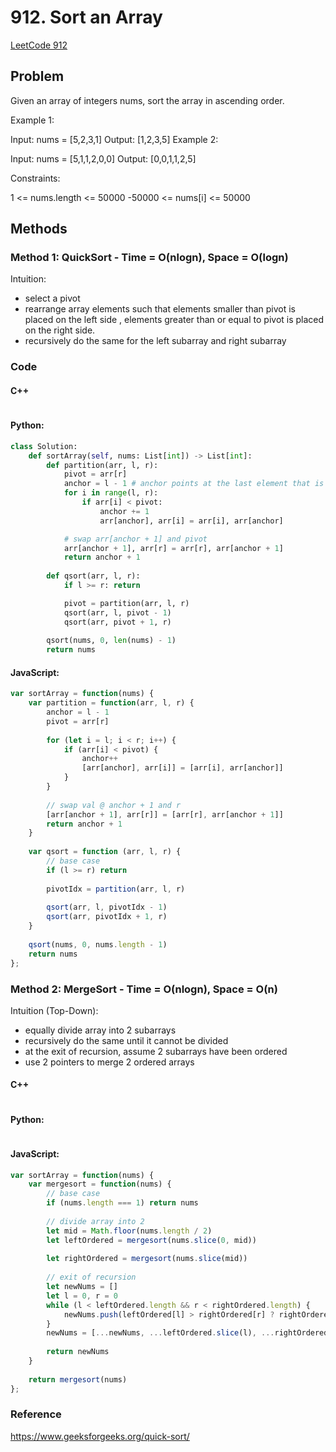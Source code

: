 # 912. Sort an Array

[LeetCode 912](https://leetcode.com/problems/sort-an-array/)

## Problem
Given an array of integers nums, sort the array in ascending order.

Example 1:

Input: nums = [5,2,3,1]
Output: [1,2,3,5]
Example 2:

Input: nums = [5,1,1,2,0,0]
Output: [0,0,1,1,2,5]


Constraints:

1 <= nums.length <= 50000
-50000 <= nums[i] <= 50000


## Methods
### Method 1: QuickSort - Time = O(nlogn), Space = O(logn)

Intuition:

* select a pivot
* rearrange array elements such that elements smaller than pivot is placed on the left side , elements greater than or equal to pivot is placed on the right side.
* recursively do the same for the left subarray and right subarray

### Code

#### C++

```C++

```

#### Python:

```Python
class Solution:
    def sortArray(self, nums: List[int]) -> List[int]:
        def partition(arr, l, r):
            pivot = arr[r]
            anchor = l - 1 # anchor points at the last element that is smaller than pivot
            for i in range(l, r):
                if arr[i] < pivot:
                    anchor += 1
                    arr[anchor], arr[i] = arr[i], arr[anchor]

            # swap arr[anchor + 1] and pivot
            arr[anchor + 1], arr[r] = arr[r], arr[anchor + 1]
            return anchor + 1
        
        def qsort(arr, l, r):
            if l >= r: return

            pivot = partition(arr, l, r)
            qsort(arr, l, pivot - 1)
            qsort(arr, pivot + 1, r)
        
        qsort(nums, 0, len(nums) - 1)
        return nums
```
#### JavaScript:

```JavaScript
var sortArray = function(nums) {
    var partition = function(arr, l, r) {
        anchor = l - 1
        pivot = arr[r]
        
        for (let i = l; i < r; i++) {
            if (arr[i] < pivot) {
                anchor++
                [arr[anchor], arr[i]] = [arr[i], arr[anchor]]
            }
        }
        
        // swap val @ anchor + 1 and r
        [arr[anchor + 1], arr[r]] = [arr[r], arr[anchor + 1]]
        return anchor + 1
    }
    
    var qsort = function (arr, l, r) {
        // base case
        if (l >= r) return
        
        pivotIdx = partition(arr, l, r)
        
        qsort(arr, l, pivotIdx - 1)
        qsort(arr, pivotIdx + 1, r)
    }
    
    qsort(nums, 0, nums.length - 1)
    return nums
};
```

### Method 2: MergeSort - Time = O(nlogn), Space = O(n)

Intuition (Top-Down):

* equally divide array into 2 subarrays
* recursively do the same until it cannot be divided
* at the exit of recursion, assume 2 subarrays have been ordered
* use 2 pointers to merge 2 ordered arrays

#### C++

```C++

```

#### Python:

```Python

```
#### JavaScript:
```JavaScript
var sortArray = function(nums) {
    var mergesort = function(nums) {
        // base case
        if (nums.length === 1) return nums
        
        // divide array into 2
        let mid = Math.floor(nums.length / 2)
        let leftOrdered = mergesort(nums.slice(0, mid))
        
        let rightOrdered = mergesort(nums.slice(mid))
        
        // exit of recursion
        let newNums = []
        let l = 0, r = 0
        while (l < leftOrdered.length && r < rightOrdered.length) {
            newNums.push(leftOrdered[l] > rightOrdered[r] ? rightOrdered[r++] : leftOrdered[l++])
        }
        newNums = [...newNums, ...leftOrdered.slice(l), ...rightOrdered.slice(r)]
        
        return newNums
    }
    
    return mergesort(nums)
};
```



### Reference

https://www.geeksforgeeks.org/quick-sort/

